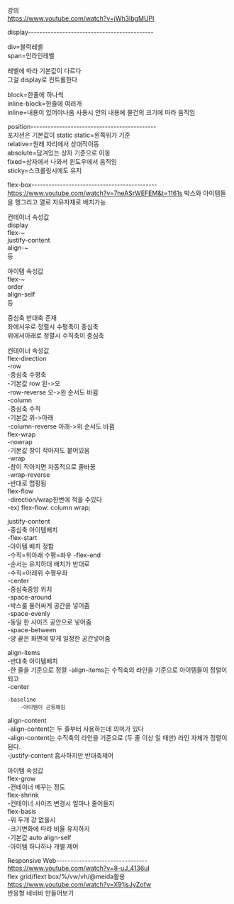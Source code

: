 강의  
https://www.youtube.com/watch?v=jWh3IbgMUPI  

display--------------------------------------------  

div=블럭레벨  
span=인라인레벨  

레벨에 따라 기본값이 다르다  
그걸 display로 컨트롤한다  

block=한줄에 하나씩  
inline-block=한줄에 여러개  
inline=내용이 있어야나옴 사용시 안의 내용에 물건의 크기에 따라 움직임  

position--------------------------------------------  
포지션은 기본값이 static
static=왼쪽위가 기준  
relative=원래 자리에서 상대적이동  
absolute=담겨있는 상자 기준으로 이동  
fixed=상자에서 나와서 윈도우에서 움직임  
sticky=스크롤링시에도 유지  

flex-box--------------------------------------------  
https://www.youtube.com/watch?v=7neASrWEFEM&t=1161s
박스와 아이템들을 행그리고 열로 자유자재로 배치가능  

컨테이너 속성값  
display  
flex-~  
justify-content  
align-~  
등  

아이템 속성값  
flex-~  
order  
align-self  
등  

중심축 반대축  존재  
좌에서우로 정렬시 수평축이 중심축  
위에서아래로 정렬시 수직축이 중심축  

컨테이너 속성값   
flex-direction  
    -row  
        -중심축 수평축  
        -기본값 row 왼->오  
        -row-reverse 오->왼 순서도 바뀜  
    -column  
        -중심축 수직  
        -기본값 위->아래  
        -column-reverse 아래->위 순서도 바뀜  
flex-wrap  
    -nowrap  
        -기본값 창이 작아저도 붙어있음  
    -wrap  
        -창이 작아지면 자동적으로 줄바꿈  
    -wrap-reverse  
        -반대로 맵핑됨  
flex-flow  
    -direction/wrap한번에 적을 수있다  
    -ex) flex-flow: column wrap;  

justify-content  
-중심축 아이템배치  
    -flex-start  
        -아이템 배치 정함  
        -수직=위아래 수평=좌우 
    -flex-end  
        -순서는 유지하대 배치가 반대로  
        -수직=아래위 수평우좌  
    -center  
        -중심축중앙 위치  
    -space-around  
        -박스룰 둘러싸게 공간을 넣어줌  
    -space-evenly  
        -동일 한 사이즈 공안으로 넣어줌  
    -space-between  
        -양 끝은 화면에 맞게 일정한 공간넣어줌  

align-items  
-반대축 아이템배치  
-한 줄을 기준으로 정렬 
-align-items는 수직축의 라인을 기준으로 아이템들이 정렬이 되고  
    -center  

    -baseline  
        -아이템이 균등해짐  
align-content  
-align-content는 두 줄부터 사용하는데 의미가 있다  
-align-content는 수직축의 라인을 기준으로 (두 줄 이상 일 때만) 라인 자체가 정렬이 된다.  
-justify-content 흡사하지만 반대축제어  


아이템 속성값  
flex-grow  
    -컨테이너 메꾸는 정도  
flex-shrink  
    -컨테이너 사이즈 변경시 얼마나 줄어들지  
flex-basis  
    -위 두개 강 없을시  
    -크기변화에 따라 비율 유지하지  
    -기본값 auto
align-self  
    -아이템 하나하나 개별 제어  

Responsive Web--------------------------------  
https://www.youtube.com/watch?v=8-uJ_4136uI  
flex grid/flext box/%/vw/vh/@meida활용  
https://www.youtube.com/watch?v=X91jsJyZofw  
반응형 네비바 만들어보기  
